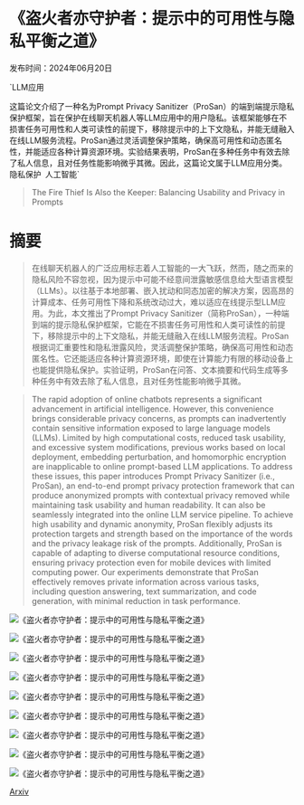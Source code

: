 # 《盗火者亦守护者：提示中的可用性与隐私平衡之道》

发布时间：2024年06月20日

`LLM应用

这篇论文介绍了一种名为Prompt Privacy Sanitizer（ProSan）的端到端提示隐私保护框架，旨在保护在线聊天机器人等LLM应用中的用户隐私。该框架能够在不损害任务可用性和人类可读性的前提下，移除提示中的上下文隐私，并能无缝融入在线LLM服务流程。ProSan通过灵活调整保护策略，确保高可用性和动态匿名性，并能适应各种计算资源环境。实验结果表明，ProSan在多种任务中有效去除了私人信息，且对任务性能影响微乎其微。因此，这篇论文属于LLM应用分类。` `隐私保护` `人工智能`

> The Fire Thief Is Also the Keeper: Balancing Usability and Privacy in Prompts

# 摘要

> 在线聊天机器人的广泛应用标志着人工智能的一大飞跃，然而，随之而来的隐私风险不容忽视，因为提示中可能不经意间泄露敏感信息给大型语言模型（LLMs）。以往基于本地部署、嵌入扰动和同态加密的解决方案，因高昂的计算成本、任务可用性下降和系统改动过大，难以适应在线提示型LLM应用。为此，本文推出了Prompt Privacy Sanitizer（简称ProSan），一种端到端的提示隐私保护框架，它能在不损害任务可用性和人类可读性的前提下，移除提示中的上下文隐私，并能无缝融入在线LLM服务流程。ProSan根据词汇重要性和隐私泄露风险，灵活调整保护策略，确保高可用性和动态匿名性。它还能适应各种计算资源环境，即使在计算能力有限的移动设备上也能提供隐私保护。实验证明，ProSan在问答、文本摘要和代码生成等多种任务中有效去除了私人信息，且对任务性能影响微乎其微。

> The rapid adoption of online chatbots represents a significant advancement in artificial intelligence. However, this convenience brings considerable privacy concerns, as prompts can inadvertently contain sensitive information exposed to large language models (LLMs). Limited by high computational costs, reduced task usability, and excessive system modifications, previous works based on local deployment, embedding perturbation, and homomorphic encryption are inapplicable to online prompt-based LLM applications.
  To address these issues, this paper introduces Prompt Privacy Sanitizer (i.e., ProSan), an end-to-end prompt privacy protection framework that can produce anonymized prompts with contextual privacy removed while maintaining task usability and human readability. It can also be seamlessly integrated into the online LLM service pipeline. To achieve high usability and dynamic anonymity, ProSan flexibly adjusts its protection targets and strength based on the importance of the words and the privacy leakage risk of the prompts. Additionally, ProSan is capable of adapting to diverse computational resource conditions, ensuring privacy protection even for mobile devices with limited computing power. Our experiments demonstrate that ProSan effectively removes private information across various tasks, including question answering, text summarization, and code generation, with minimal reduction in task performance.

![《盗火者亦守护者：提示中的可用性与隐私平衡之道》](../../../paper_images/2406.14318/x1.png)

![《盗火者亦守护者：提示中的可用性与隐私平衡之道》](../../../paper_images/2406.14318/x2.png)

![《盗火者亦守护者：提示中的可用性与隐私平衡之道》](../../../paper_images/2406.14318/x3.png)

![《盗火者亦守护者：提示中的可用性与隐私平衡之道》](../../../paper_images/2406.14318/x4.png)

![《盗火者亦守护者：提示中的可用性与隐私平衡之道》](../../../paper_images/2406.14318/x5.png)

![《盗火者亦守护者：提示中的可用性与隐私平衡之道》](../../../paper_images/2406.14318/x6.png)

![《盗火者亦守护者：提示中的可用性与隐私平衡之道》](../../../paper_images/2406.14318/x7.png)

![《盗火者亦守护者：提示中的可用性与隐私平衡之道》](../../../paper_images/2406.14318/x8.png)

![《盗火者亦守护者：提示中的可用性与隐私平衡之道》](../../../paper_images/2406.14318/x9.png)

[Arxiv](https://arxiv.org/abs/2406.14318)